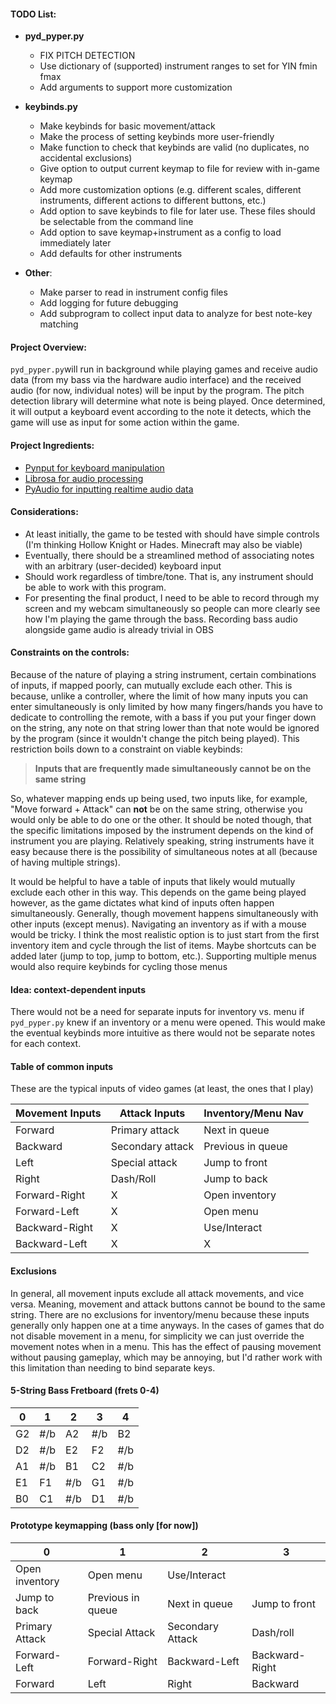 #### TODO List:
- **pyd_pyper.py**
	- FIX PITCH DETECTION
	- Use dictionary of (supported) instrument ranges to set for YIN fmin fmax
	- Add arguments to support more customization

- **keybinds.py**
	- Make keybinds for basic movement/attack
	- Make the process of setting keybinds more user-friendly
	- Make function to check that keybinds are valid (no duplicates, no accidental exclusions)
	- Give option to output current keymap to file for review with in-game keymap
	- Add more customization options (e.g. different scales, different instruments, different actions to different buttons, etc.)
	- Add option to save keybinds to file for later use.  These files should be selectable from the command line
	- Add option to save keymap+instrument as a config to load immediately later
	- Add defaults for other instruments
- **Other**:
	- Make parser to read in instrument config files
	- Add logging for future debugging
	- Add subprogram to collect input data to analyze for best note-key matching

#### Project Overview:
`pyd_pyper.py`will run in background while playing games and receive audio data (from my bass via the hardware audio interface) and the received audio (for now, individual notes) will be input by the program.  The pitch detection library will determine what note is being played.  Once determined, it will output a keyboard event according to the note it detects, which the game will use as input for some action within the game.

#### Project Ingredients:
- [Pynput for keyboard manipulation](https://pypi.org/project/pynput/)
- [Librosa for audio processing](https://pypi.org/project/librosa/)
- [PyAudio for inputting realtime audio data](https://pypi.org/project/PyAudio/)

#### Considerations:
- At least initially, the game to be tested with should have simple controls (I'm thinking Hollow Knight or Hades.  Minecraft may also be viable)
- Eventually, there should be a streamlined method of associating notes with an arbitrary (user-decided) keyboard input
- Should work regardless of timbre/tone.  That is, any instrument should be able to work with this program.
- For presenting the final product, I need to be able to record through my screen and my webcam simultaneously so people can more clearly see how I'm playing the game through the bass.  Recording bass audio alongside game audio is already trivial in OBS

#### Constraints on the controls:
Because of the nature of playing a string instrument, certain combinations of inputs, if mapped poorly, can mutually exclude each other.  This is because, unlike a controller, where the limit of how many inputs you can enter simultaneously is only limited by how many fingers/hands you have to dedicate to controlling the remote, with a bass if you put your finger down on the string, any note on that string lower than that note would be ignored by the program (since it wouldn't change the pitch being played).  This restriction boils down to a constraint on viable keybinds:

> **Inputs that are frequently made simultaneously cannot be on the same string**

So, whatever mapping ends up being used, two inputs like, for example, "Move forward + Attack" can **not** be on the same string, otherwise you would only be able to do one or the other.  It should be noted though, that the specific limitations imposed by the instrument depends on the kind of instrument you are playing.  Relatively speaking, string instruments have it easy because there is the possibility of simultaneous notes at all (because of having multiple strings).

It would be helpful to have a table of inputs that likely would mutually exclude each other in this way.  This depends on the game being played however, as the game dictates what kind of inputs often happen simultaneously.  Generally, though movement happens simultaneously with other inputs (except menus).  Navigating an inventory as if with a mouse would be tricky.  I think the most realistic option is to just start from the first inventory item and cycle through the list of items.  Maybe shortcuts can be added later (jump to top, jump to bottom, etc.).  Supporting multiple menus would also require keybinds for cycling those menus

#### Idea: context-dependent inputs
There would not be a need for separate inputs for inventory vs. menu if `pyd_pyper.py` knew if an inventory or a menu were opened.  This would make the eventual keybinds more intuitive as there would not be separate notes for each context.

#### Table of common inputs
These are the typical inputs of video games (at least, the ones that I play)

| **Movement Inputs** | **Attack Inputs** | **Inventory/Menu Nav** |
| ------------------- | ----------------- | ---------------------- |
| Forward             | Primary attack    | Next in queue          |
| Backward            | Secondary attack  | Previous in queue      |
| Left                | Special attack    | Jump to front          |
| Right               | Dash/Roll         | Jump to back           |
| Forward-Right       | X                 | Open inventory         |
| Forward-Left        | X                 | Open menu              |
| Backward-Right      | X                 | Use/Interact           |
| Backward-Left       | X                 | X                      |

#### Exclusions
In general, all movement inputs exclude all attack movements, and vice versa.  Meaning, movement and attack buttons cannot be bound to the same string.  There are no exclusions for inventory/menu because these inputs generally only happen one at a time anyways.  In the cases of games that do not disable movement in a menu, for simplicity we can just override the movement notes when in a  menu.  This has the effect of pausing movement without pausing gameplay, which may be annoying, but I'd rather work with this limitation than needing to bind separate keys.

#### 5-String Bass Fretboard (frets 0-4)
| 0   | 1    | 2    | 3    | 4    |
| --- | ---- | ---- | ---- | ---- |
| G2  | \#/b | A2   | \#/b | B2   |
| D2  | \#/b | E2   | F2   | \#/b |
| A1  | \#/b | B1   | C2   | \#/b |
| E1  | F1   | \#/b | G1   | \#/b |
| B0  | C1   | \#/b | D1   | \#/b |


#### Prototype keymapping (bass only [for now])
| 0              | 1                 | 2                | 3              |
| -------------- | ----------------- | ---------------- | -------------- |
| Open inventory | Open menu         | Use/Interact     |                |
| Jump to back   | Previous in queue | Next in queue    | Jump to front  |
| Primary Attack | Special Attack    | Secondary Attack | Dash/roll      |
| Forward-Left   | Forward-Right     | Backward-Left    | Backward-Right |
| Forward        | Left              | Right            | Backward       |
